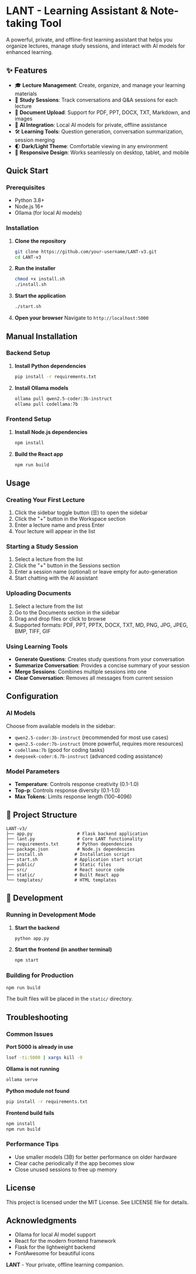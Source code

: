# LANT - Learning Assistant & Note-taking Tool

A powerful, private, and offline-first learning assistant that helps you organize lectures, manage study sessions, and interact with AI models for enhanced learning.

## ✨ Features

- 🎓 **Lecture Management**: Create, organize, and manage your learning materials
- 💬 **Study Sessions**: Track conversations and Q&A sessions for each lecture
- 📄 **Document Upload**: Support for PDF, PPT, DOCX, TXT, Markdown, and images
- 🤖 **AI Integration**: Local AI models for private, offline assistance
- 🛠️ **Learning Tools**: Question generation, conversation summarization, session merging
- 🌓 **Dark/Light Theme**: Comfortable viewing in any environment
- 📱 **Responsive Design**: Works seamlessly on desktop, tablet, and mobile

## Quick Start

### Prerequisites

- Python 3.8+
- Node.js 16+
- Ollama (for local AI models)

### Installation

1. **Clone the repository**
   ```bash
   git clone https://github.com/your-username/LANT-v3.git
   cd LANT-v3
   ```

2. **Run the installer**
   ```bash
   chmod +x install.sh
   ./install.sh
   ```

3. **Start the application**
   ```bash
   ./start.sh
   ```

4. **Open your browser**
   Navigate to `http://localhost:5000`

## Manual Installation

### Backend Setup

1. **Install Python dependencies**
   ```bash
   pip install -r requirements.txt
   ```

2. **Install Ollama models**
   ```bash
   ollama pull qwen2.5-coder:3b-instruct
   ollama pull codellama:7b
   ```

### Frontend Setup

1. **Install Node.js dependencies**
   ```bash
   npm install
   ```

2. **Build the React app**
   ```bash
   npm run build
   ```

## Usage

### Creating Your First Lecture

1. Click the sidebar toggle button (☰) to open the sidebar
2. Click the "+" button in the Workspace section
3. Enter a lecture name and press Enter
4. Your lecture will appear in the list

### Starting a Study Session

1. Select a lecture from the list
2. Click the "+" button in the Sessions section
3. Enter a session name (optional) or leave empty for auto-generation
4. Start chatting with the AI assistant

### Uploading Documents

1. Select a lecture from the list
2. Go to the Documents section in the sidebar
3. Drag and drop files or click to browse
4. Supported formats: PDF, PPT, PPTX, DOCX, TXT, MD, PNG, JPG, JPEG, BMP, TIFF, GIF

### Using Learning Tools

- **Generate Questions**: Creates study questions from your conversation
- **Summarize Conversation**: Provides a concise summary of your session
- **Merge Sessions**: Combines multiple sessions into one
- **Clear Conversation**: Removes all messages from current session

## Configuration

### AI Models

Choose from available models in the sidebar:
- `qwen2.5-coder:3b-instruct` (recommended for most use cases)
- `qwen2.5-coder:7b-instruct` (more powerful, requires more resources)
- `codellama:7b` (good for coding tasks)
- `deepseek-coder:6.7b-instruct` (advanced coding assistance)

### Model Parameters

- **Temperature**: Controls response creativity (0.1-1.0)
- **Top-p**: Controls response diversity (0.1-1.0)
- **Max Tokens**: Limits response length (100-4096)

## 📁 Project Structure

```
LANT-v3/
├── app.py                 # Flask backend application
├── lant.py                # Core LANT functionality
├── requirements.txt       # Python dependencies
├── package.json           # Node.js dependencies
├── install.sh            # Installation script
├── start.sh              # Application start script
├── public/               # Static files
├── src/                  # React source code
├── static/               # Built React app
└── templates/            # HTML templates
```

## 🔧 Development

### Running in Development Mode

1. **Start the backend**
   ```bash
   python app.py
   ```

2. **Start the frontend (in another terminal)**
   ```bash
   npm start
   ```

### Building for Production

```bash
npm run build
```

The built files will be placed in the `static/` directory.

## Troubleshooting

### Common Issues

**Port 5000 is already in use**
```bash
lsof -ti:5000 | xargs kill -9
```

**Ollama is not running**
```bash
ollama serve
```

**Python module not found**
```bash
pip install -r requirements.txt
```

**Frontend build fails**
```bash
npm install
npm run build
```

### Performance Tips

- Use smaller models (3B) for better performance on older hardware
- Clear cache periodically if the app becomes slow
- Close unused sessions to free up memory

## License

This project is licensed under the MIT License. See LICENSE file for details.

## Acknowledgments

- Ollama for local AI model support
- React for the modern frontend framework
- Flask for the lightweight backend
- FontAwesome for beautiful icons


**LANT** - Your private, offline learning companion.
